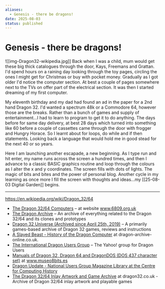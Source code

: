 ```yaml
---
aliases:
  - Genesis - there be dragons!
date: 2025-08-03
status: published
---
```

# Genesis - there be dragons!

![[img-Dragon32-wikipedia.jpg]]
Back when I was a child, mum would get these big thick catalogues through the door, Kays, Freemans and Grattan.  I'd spend hours on a raining day looking through the toy pages, circling the ones I might get for Christmas or buy with pocket money.  Gradually as I got older I'd notice the computer section.  At best a couple of pages somewhere next to the TVs on offer part of the electrical section.  It was then I started dreaming of my first computer.

My eleventh birthday and my dad had found an ad in the paper for a 2nd hand Dragon 32.  I'd wanted a spectrum 48k or a Commodore 64, however those are the breaks.  Rather than a bunch of games and supply of entertainment...I had to learn to program to get it to do anything.  The days before for same day delivery, at best 28 days which turned into something like 60 before a couple of cassettes came through the door with frogger and Hungry Horace.  So I learnt about for loops, do while and if then statements.  Looking back a language that would hold me in good stead for the next 40 or so years.  

Here I am launching another escapade, a new beginning.  As I type run and hit enter, my name runs across the screen a hundred times, and then I advance to a classic BASIC graphics routine and loop through the colours as I alter the x and y coordinates.  The screen fills with dots of lights.  The magic of bits and bites and the power of personal blog.  Another cycle in my learning as once more I fill the screen with thoughts and ideas...my [[25-08-03 Digital Garden]] begins.

---
https://en.wikipedia.org/wiki/Dragon_32/64

- [The Dragon 32/64 Computers](http://www.6809.org.uk/dragon/) – at website www.6809.org.uk
- [The Dragon Archive](http://archive.worldofdragon.org/) – An archive of everything related to the Dragon 32/64 and its clones and prototypes
- [Dragon 32 Universe (Archived since April 25th, 2019)](https://web.archive.org/web/20190430134129/http://www.dragon32universe.info/) – A primarily games-based archive of Dragon 32 games, reviews and instructions
- [A Slayed Beast - History of the Dragon Computer](https://web.archive.org/web/20160715103218/http://archive.worldofdragon.org/downloads/Information/David%20Lindsley%20-%20Dragon%20Computer%20History.pdf) at dragon-archive-online.co.uk.
- [The International Dragon Users Group](https://archive.today/20130105120823/http://finance.groups.yahoo.com/group/dragonuser/) – The Yahoo! group for Dragon Users
- [Manuals of Dragon 32, Dragon 64 and DragonDOS (DOS 437 character set)](http://biblioteca.museo8bits.es/dragon/dragon.zip) at www.museo8bits.es
- [Dragon Update - National Users Group Magazine Library at the Centre for Computing History](http://www.computinghistory.org.uk/cgi-bin/sitewise.pl?act=sect&pt=1094_371&s=1265)
- [The Dragon 32/64 Inlay Artwork and Game Archive](http://dragon32.co.uk/) at dragon32.co.uk - Archive of Dragon 32/64 inlay artwork and playable games